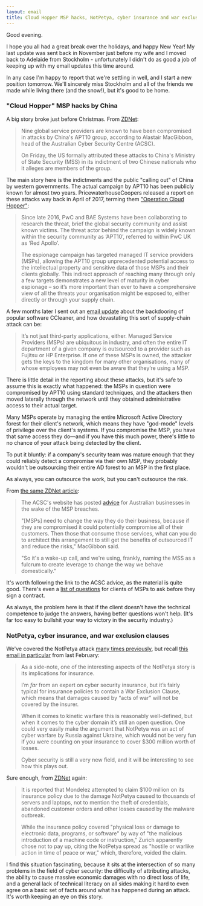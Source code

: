 ```yaml
---
layout: email
title: Cloud Hopper MSP hacks, NotPetya, cyber insurance and war exclusion clauses
---
```


Good evening.

I hope you all had a great break over the holidays, and happy New Year! My last update was sent back in November just before my wife and I moved back to Adelaide from Stockholm - unfortunately I didn't do as good a job of keeping up with my email updates this time around.

In any case I'm happy to report that we're settling in well, and I start a new position tomorrow. We'll sincerely miss Stockholm and all of the friends we made while living there (and the snow!), but it's good to be home.

### "Cloud Hopper" MSP hacks by China

A big story broke just before Christmas. From [ZDNet](https://www.zdnet.com/article/at-least-nine-global-msps-hit-in-apt10-attacks-acsc/):

>Nine global service providers are known to have been compromised in attacks by China's APT10 group, according to Alastair MacGibbon, head of the Australian Cyber Security Centre (ACSC).
>
>On Friday, the US formally attributed these attacks to China's Ministry of State Security (MSS) in its indictment of two Chinese nationals who it alleges are members of the group.

The main story here is the indictments and the public "calling out" of China by western governments. The actual campaign by APT10 has been publicly known for almost two years. PricewaterhouseCoopers released a report on these attacks way back in April of 2017, terming them ["Operation Cloud Hopper"](https://www.pwc.co.uk/issues/cyber-security-data-privacy/insights/operation-cloud-hopper.html):

>Since late 2016, PwC and BAE Systems have been collaborating to research the threat, brief the global security community and assist known victims. The threat actor behind the campaign is widely known within the security community as ‘APT10’, referred to within PwC UK as ‘Red Apollo’.
>
>The espionage campaign has targeted managed IT service providers (MSPs), allowing the APT10 group unprecedented potential access to the intellectual property and sensitive data of those MSPs and their clients globally. This indirect approach of reaching many through only a few targets demonstrates a new level of maturity in cyber espionage – so it’s more important than ever to have a comprehensive view of all the threats your organisation might be exposed to, either directly or through your supply chain.

A few months later I sent out an [email update](https://markeldo.com/Email-update-CCleaner-trojaned-supply-chain-attacks-and-an-intro-to-backdooring-software/) about the backdooring of popular software CCleaner, and how devastating this sort of supply-chain attack can be:

>It’s not just third-party applications, either. Managed Service Providers (MSPs) are ubiquitous in industry, and often the entire IT department of a given company is outsourced to a provider such as Fujitsu or HP Enterprise. If one of these MSPs is owned, the attacker gets the keys to the kingdom for many other organisations, many of whose employees may not even be aware that they’re using a MSP.

There is little detail in the reporting about these attacks, but it's safe to assume this is exactly what happened: the MSPs in question were compromised by APT10 using standard techniques, and the attackers then moved laterally through the network until they obtained administrative access to their actual target.

Many MSPs operate by managing the entire Microsoft Active Directory forest for their client's network, which means they have "god-mode" levels of privilege over the client's systems. If you compromise the MSP, you have that same access they do—and if you have this much power, there's little to no chance of your attack being detected by the client.

To put it bluntly: if a company's security team was mature enough that they could reliably detect a compromise via their own MSP, they probably wouldn't be outsourcing their entire AD forest to an MSP in the first place.

As always, you can outsource the work, but you can't outsource the risk.

From [the same ZDNet article](https://www.zdnet.com/article/at-least-nine-global-msps-hit-in-apt10-attacks-acsc/):

>The ACSC's website has posted [advice](https://cyber.gov.au/msp-global-hack/) for Australian businesses in the wake of the MSP breaches.
>
>"[MSPs] need to change the way they do their business, because if they are compromised it could potentially compromise all of their customers. Then those that consume those services, what can you do to architect this arrangement to still get the benefits of outsourced IT and reduce the risks," MacGibbon said.
>
>"So it's a wake-up call, and we're using, frankly, naming the MSS as a fulcrum to create leverage to change the way we behave domestically."

It's worth following the link to the ACSC advice, as the material is quite good. There's even a [list of questions](https://cyber.gov.au/business/publications/msp-questions-for-msps/MSP_Questionnaire.pdf) for clients of MSPs to ask before they sign a contract. 

As always, the problem here is that if the client doesn't have the technical competence to judge the answers, having better questions won't help. (It's far too easy to bullshit your way to victory in the security industry.)

### NotPetya, cyber insurance, and war exclusion clauses

We've covered the NotPetya attack [many times previously](https://www.google.com/search?q=site%3Amarkeldo.com+notpetya), but recall [this email in particular](https://markeldo.com/Email-update-NotPetya-attribution-cyber-insurance-and-inoculating-networks/) from last February:

>As a side-note, one of the interesting aspects of the NotPetya story is its implications for insurance.
>
>I’m *far* from an expert on cyber security insurance, but it’s fairly typical for insurance policies to contain a War Exclusion Clause, which means that damages caused by “acts of war” will not be covered by the insurer.
>
>When it comes to kinetic warfare this is reasonably well-defined, but when it comes to the cyber domain it’s still an open question. One could very easily make the argument that NotPetya was an act of cyber warfare by Russia against Ukraine, which would not be very fun if you were counting on your insurance to cover $300 million worth of losses.
>
>Cyber security is still a very new field, and it will be interesting to see how this plays out.

Sure enough, from [ZDNet](https://www.zdnet.com/article/notpetya-an-act-of-war-cyber-insurance-firm-taken-to-task-for-refusing-to-pay-out/) again:

>It is reported that Mondelez attempted to claim $100 million on its insurance policy due to the damage NotPetya caused to thousands of servers and laptops, not to mention the theft of credentials, abandoned customer orders and other losses caused by the malware outbreak. 
>
>While the insurance policy covered "physical loss or damage to electronic data, programs, or software" by way of "the malicious introduction of a machine code or instruction," Zurich apparently chose not to pay up, citing the NotPetya spread as "hostile or warlike action in time of peace or war," which, therefore, voided the claim.

I find this situation fascinating, because it sits at the intersection of so many problems in the field of cyber security: the difficulty of attributing attacks, the ability to cause massive economic damages with no direct loss of life, and a general lack of technical literacy on all sides making it hard to even agree on a basic set of facts around what has happened during an attack. It's worth keeping an eye on this story.